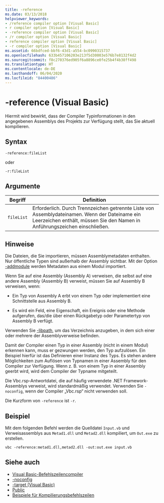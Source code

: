 ```yaml
---
title: -reference
ms.date: 03/13/2018
helpviewer_keywords:
- /reference compiler option [Visual Basic]
- r compiler option [Visual Basic]
- -reference compiler option [Visual Basic]
- /r compiler option [Visual Basic]
- reference compiler option [Visual Basic]
- -r compiler option [Visual Basic]
ms.assetid: 66bdfced-bbf6-43d1-a554-bc0990315737
ms.openlocfilehash: 633b457106203e213f5d30003e576b7e8132f4d2
ms.sourcegitcommit: f8c270376ed905f6a8896ce0fe25b4f4b38ff498
ms.translationtype: HT
ms.contentlocale: de-DE
ms.lasthandoff: 06/04/2020
ms.locfileid: "84400486"
---
```

# <a name="-reference-visual-basic"></a>-reference (Visual Basic)
Hiermit wird bewirkt, dass der Compiler Typinformationen in den angegebenen Assemblys des Projekts zur Verfügung stellt, das Sie aktuell kompilieren.  
  
## <a name="syntax"></a>Syntax  
  
```console  
-reference:fileList  
```

oder

```console
-r:fileList  
```  
  
## <a name="arguments"></a>Argumente  
  
|Begriff|Definition|  
|---|---|  
|`fileList`|Erforderlich. Durch Trennzeichen getrennte Liste von Assemblydateinamen. Wenn der Dateiname ein Leerzeichen enthält, müssen Sie den Namen in Anführungszeichen einschließen.|  
  
## <a name="remarks"></a>Hinweise  
 Die Dateien, die Sie importieren, müssen Assemblymetadaten enthalten. Nur öffentliche Typen sind außerhalb der Assembly sichtbar. Mit der Option [-addmodule](addmodule.md) werden Metadaten aus einem Modul importiert.  
  
 Wenn Sie auf eine Assembly (Assembly A) verweisen, die selbst auf eine andere Assembly (Assembly B) verweist, müssen Sie auf Assembly B verweisen, wenn:  
  
- Ein Typ von Assembly A erbt von einem Typ oder implementiert eine Schnittstelle aus Assembly B.  
  
- Es wird ein Feld, eine Eigenschaft, ein Ereignis oder eine Methode aufgerufen, das/die über einen Rückgabetyp oder Parametertyp von Assembly B verfügt.  
  
 Verwenden Sie [-libpath](libpath.md), um das Verzeichnis anzugeben, in dem sich einer oder mehrere der Assemblyverweise befinden.  
  
 Damit der Compiler einen Typ in einer Assembly (nicht in einem Modul) erkennen kann, muss er gezwungen werden, den Typ aufzulösen. Ein Beispiel hierfür ist das Definieren einer Instanz des Typs. Es stehen andere Möglichkeiten zum Auflösen von Typnamen in einer Assembly für den Compiler zur Verfügung. Wenn z. B. von einem Typ in einer Assembly geerbt wird, wird dem Compiler der Typname mitgeteilt.  
  
 Die Vbc.rsp-Antwortdatei, die auf häufig verwendete .NET Framework-Assemblys verweist, wird standardmäßig verwendet. Verwenden Sie `-noconfig`, wenn der Compiler „Vbc.rsp“ nicht verwenden soll.  
  
 Die Kurzform von `-reference` ist `-r`.  
  
## <a name="example"></a>Beispiel  
 Mit dem folgenden Befehl werden die Quelldatei `Input.vb` und Verweisassemblys aus `Metad1.dll` und `Metad2.dll` kompiliert, um `Out.exe` zu erstellen.  
  
```console
vbc -reference:metad1.dll,metad2.dll -out:out.exe input.vb  
```  
  
## <a name="see-also"></a>Siehe auch

- [Visual Basic-Befehlszeilencompiler](index.md)
- [-noconfig](noconfig.md)
- [-target (Visual Basic)](target.md)
- [Public](../../language-reference/modifiers/public.md)
- [Beispiele für Kompilierungsbefehlszeilen](sample-compilation-command-lines.md)
